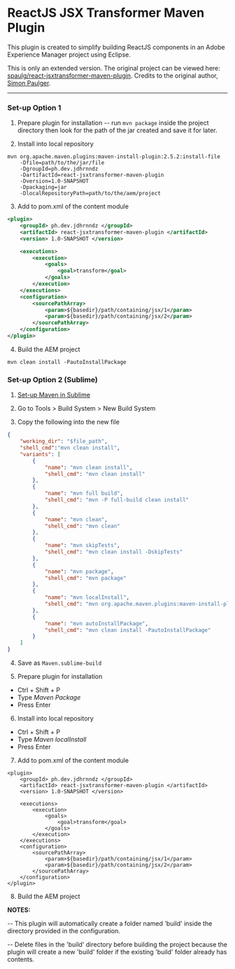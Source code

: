 # ReactJS JSX Transformer Maven Plugin
This plugin is created to simplify building ReactJS components in an Adobe Experience Manager project using Eclipse.

This is only an extended version. The original project can be viewed here: [spaulg/react-jsxtransformer-maven-plugin](https://github.com/spaulg/react-jsxtransformer-maven-plugin).
Credits to the original author, [Simon Paulger](https://github.com/spaulg).

---

### Set-up Option 1

1. Prepare plugin for installation
-- run `mvn package` inside the project directory then look for the path of the jar created and save it for later.

2. Install into local repository
```shell
mvn org.apache.maven.plugins:maven-install-plugin:2.5.2:install-file
    -Dfile=path/to/the/jar/file
    -DgroupId=ph.dev.jdhrnndz
    -DartifactId=react-jsxtransformer-maven-plugin
    -Dversion=1.0-SNAPSHOT
    -Dpackaging=jar
    -DlocalRepositoryPath=path/to/the/aem/project
```

3. Add to pom.xml of the content module
```xml
<plugin>
    <groupId> ph.dev.jdhrnndz </groupId>
    <artifactId> react-jsxtransformer-maven-plugin </artifactId>
    <version> 1.0-SNAPSHOT </version>

    <executions>
        <execution>
            <goals>
                <goal>transform</goal>
            </goals>
        </execution>
    </executions>
    <configuration>
        <sourcePathArray>
            <param>${basedir}/path/containing/jsx/1</param>
            <param>${basedir}/path/containing/jsx/2</param>
        </sourcePathArray>
    </configuration>
</plugin>
```
4. Build the AEM project
```shell
mvn clean install -PautoInstallPackage
```

### Set-up Option 2 (Sublime)

1. [Set-up Maven in Sublime](https://coderwall.com/p/etesrq/how-to-set-up-maven-in-sublime-text)

2. Go to Tools > Build System > New Build System

3. Copy the following into the new file
```json
{    
    "working_dir": "$file_path",	
    "shell_cmd":"mvn clean install",
    "variants": [
    	{
    		"name": "mvn clean install",
    		"shell_cmd": "mvn clean install"
    	},
    	{
    		"name": "mvn full build",
    		"shell_cmd": "mvn -P full-build clean install"
    	},
    	{ 
    		"name": "mvn clean",
    		"shell_cmd": "mvn clean"
    	},
    	{ 
    		"name": "mvn skipTests",
    		"shell_cmd": "mvn clean install -DskipTests"
    	},
    	{
    		"name": "mvn package",
    		"shell_cmd": "mvn package"
    	},
    	{
    		"name": "mvn localInstall",
    		"shell_cmd": "mvn org.apache.maven.plugins:maven-install-plugin:2.5.2:install-file -Dfile=path/to/the/jar/file -DgroupId=ph.dev.jdhrnndz -DartifactId=react-jsxtransformer-maven-plugin -Dversion=1.0-SNAPSHOT -Dpackaging=jar -DlocalRepositoryPath=path/to/the/aem/project"
    	},
    	{
    		"name": "mvn autoInstallPackage",
    		"shell_cmd": "mvn clean install -PautoInstallPackage"
    	}
    ]
}
```
4. Save as `Maven.sublime-build`

5. Prepare plugin for installation
 - Ctrl + Shift + P
 - Type *Maven Package*
 - Press Enter
 
6. Install into local repository
 - Ctrl + Shift + P
 - Type *Maven localInstall*
 - Press Enter
 
7. Add to pom.xml of the content module
```
<plugin>
    <groupId> ph.dev.jdhrnndz </groupId>
    <artifactId> react-jsxtransformer-maven-plugin </artifactId>
    <version> 1.0-SNAPSHOT </version>

    <executions>
        <execution>
            <goals>
                <goal>transform</goal>
            </goals>
        </execution>
    </executions>
    <configuration>
        <sourcePathArray>
            <param>${basedir}/path/containing/jsx/1</param>
            <param>${basedir}/path/containing/jsx/2</param>
        </sourcePathArray>
    </configuration>
</plugin>
```

8. Build the AEM project

**NOTES:**

-- This plugin will automatically create a folder named 'build' inside the directory provided in the configuration.

-- Delete files in the 'build' directory before building the project because the plugin will create a new 'build' folder if the existing 'build' folder already has contents.